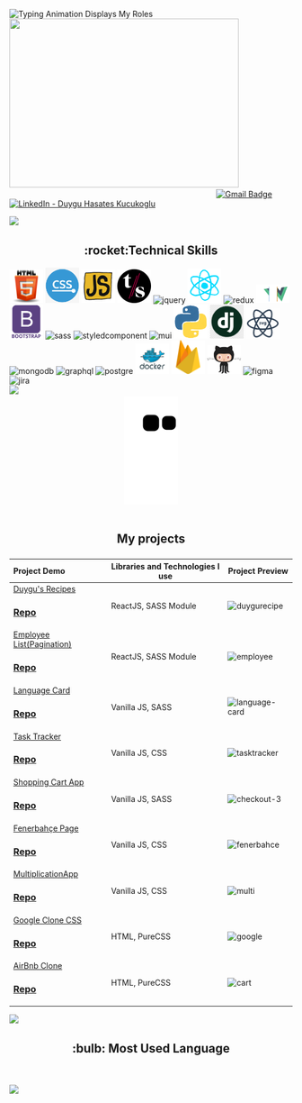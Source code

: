 
 ![Typing Animation Displays My Roles](https://readme-typing-svg.herokuapp.com?color=%2336BCF7&lines=Hello+I'm+a+Duygu;Welcome+to+my+Github+profile;I'm+Frontend+Developer...;)
<img src="https://media.giphy.com/media/L1R1tvI9svkIWwpVYr/giphy.gif" width="90%" height="300"></br>
&emsp;&emsp;&emsp;
&emsp;&emsp;&emsp;&emsp;&emsp;&emsp;&emsp;&emsp;&emsp;&emsp;&emsp;&emsp;&emsp;&emsp;&emsp;&emsp;&emsp;&emsp;&emsp;&emsp;&emsp;&emsp;&emsp;[![Gmail Badge](https://img.shields.io/badge/Gmail-D14836?style=for-the-badge&logo=gmail&logoColor=white)](mailto:duygukucukoglu35@gmail.com) &emsp;[![LinkedIn - Duygu Hasates Kucukoglu](https://img.shields.io/badge/LinkedIn-0077B5?style=for-the-badge&logo=linkedin&logoColor=white)](https://www.linkedin.com/in/duygukucukoglu/)&emsp;

<img src="https://raw.githubusercontent.com/andreasbm/readme/master/assets/lines/colored.png">

<h2 align="center">:rocket:Technical Skills</h2>
<div>
    <img src="https://github.com/prowebdev119/prowebdev119/blob/main/git%20profile%20icons/html_aladdinGene.png" width="60" alt="html" />
    <img src="https://github.com/prowebdev119/prowebdev119/blob/main/git%20profile%20icons/css_aladdinGene.png" width="60" alt="css" />
    <img src="https://github.com/prowebdev119/prowebdev119/blob/main/git%20profile%20icons/javascript_aladdinGene.gif" width="60" alt="javascript" />
    <img src="https://github.com/prowebdev119/prowebdev119/blob/main/git%20profile%20icons/ts_aladdinGene.gif" width="60" alt="typescript" />
    <img src="https://raw.githubusercontent.com/danielcranney/readme-generator/main/public/icons/skills/jquery-colored.svg" width="60" alt="jquery" />
    <img src="https://github.com/prowebdev119/prowebdev119/blob/main/git%20profile%20icons/react_aladdinGene.gif" width="60" alt="react" /> 
    <img src="https://raw.githubusercontent.com/danielcranney/readme-generator/main/public/icons/skills/redux-colored.svg" width="60" alt="redux" />
    <img src="https://github.com/prowebdev119/prowebdev119/blob/main/git%20profile%20icons/vue1_aladdinGene.gif" width="60" alt="vue" />
    <img src="https://github.com/prowebdev119/prowebdev119/blob/main/git%20profile%20icons/bootstrap_aladdinGene.png" width="60" alt="bootstrap" /> 
    <img src="https://raw.githubusercontent.com/danielcranney/readme-generator/main/public/icons/skills/sass-colored.svg" width="60" alt="sass" />
    <img src="https://styled-components.com/logo.png" width="60" alt="styledcomponent" />
    <img src="https://raw.githubusercontent.com/danielcranney/readme-generator/main/public/icons/skills/materialui-colored.svg" width="60" alt="mui" /> 
    <img src="https://github.com/prowebdev119/prowebdev119/blob/main/git%20profile%20icons/python_aladdinGene.gif" width="60" alt="python" />
    <img src="https://github.com/prowebdev119/prowebdev119/blob/main/git%20profile%20icons/django_aladdinGene.png" width="60" alt="django" /> 
    <img src="https://github.com/prowebdev119/prowebdev119/blob/main/git%20profile%20icons/svg_aladdinGene.gif" width="60" alt="svg" /> 
    <img src="https://raw.githubusercontent.com/danielcranney/readme-generator/main/public/icons/skills/mongodb-colored.svg" width="60" alt="mongodb" />
    <img src="https://raw.githubusercontent.com/danielcranney/readme-generator/main/public/icons/skills/graphql-colored.svg" width="60" alt="graphql" />
    <img src="https://raw.githubusercontent.com/danielcranney/readme-generator/main/public/icons/skills/postgresql-colored.svg" width="60" alt="postgre" />
    <img src="https://github.com/prowebdev119/prowebdev119/blob/main/git%20profile%20icons/docker_aladdinGene.png" width="60" alt="docker" /> 
    <img src="https://github.com/prowebdev119/prowebdev119/blob/main/git%20profile%20icons/firebase_aladdinGene.webp" width="60" alt="firebase" />
    <img src="https://github.com/prowebdev119/prowebdev119/blob/main/git%20profile%20icons/git_aladdinGene.gif" width="60" alt="git" />
    <img src="https://raw.githubusercontent.com/danielcranney/readme-generator/main/public/icons/skills/figma-colored.svg" width="60" alt="figma" />
    <img src="https://wac-cdn.atlassian.com/dam/jcr:e348b562-4152-4cdc-8a55-3d297e509cc8/Jira%20Software-blue.svg?cdnVersion=578" width="200" alt="jira" />
</div>
</div>
<img src="https://raw.githubusercontent.com/andreasbm/readme/master/assets/lines/colored.png">
</br>
<div  align="center"> <img src="https://raw.githubusercontent.com/scriptex/github-contributions-snake/snake/github-contribution-grid-snake.svg" /></div>
<br>

<h2 align="center"> My projects</h2>

###

  Project Demo       |Libraries and Technologies I use     |Project Preview   
:-------------------------|-------------------------|-------------------------
[Duygu's Recipes](https://user-images.githubusercontent.com/109351417/205138112-1673da2d-8edc-403a-ba8c-404f0eb1a347.gif)<h3>[Repo](https://github.com/duygukucukoglu35/duygu-recipe)</h3> | ReactJS, SASS Module | ![duygurecipe](https://user-images.githubusercontent.com/109351417/206288665-a78320c9-e8d4-4be1-9557-d9ace3337c1f.gif)
[Employee List(Pagination)](https://user-images.githubusercontent.com/109351417/205138112-1673da2d-8edc-403a-ba8c-404f0eb1a347.gif)<h3>[Repo](https://github.com/duygukucukoglu35/Employee-list/)</h3> | ReactJS, SASS Module | ![employee](https://user-images.githubusercontent.com/109351417/205138112-1673da2d-8edc-403a-ba8c-404f0eb1a347.gif)
[Language Card](https://timely-cassata-697411.netlify.app/) <h3>[Repo](https://github.com/duygukucukoglu35/Language-Card)</h3> | Vanilla JS, SASS | ![language-card](https://user-images.githubusercontent.com/109351417/205143155-34af9411-f06e-43a9-9681-70e490e4cd80.gif) 
[Task Tracker](https://prismatic-pegasus-6f0fb1.netlify.app/) <h3>[Repo](https://github.com/duygukucukoglu35/TaskTracker)</h3> | Vanilla JS, CSS | ![tasktracker](https://user-images.githubusercontent.com/109351417/205259130-b2080ca6-9195-492b-8948-57242b38ec9c.gif)
[Shopping Cart App](https://duygucheckoutpage.netlify.app/) <h3>[Repo](https://github.com/duygukucukoglu35/CheckOut-Page/)</h3> | Vanilla JS, SASS | ![checkout-3](https://user-images.githubusercontent.com/109351417/204655767-ff0dabcb-4180-4aea-a509-06a1e6ba9f38.gif)
[Fenerbahçe Page](https://duygukucukoglu35.github.io/Fenerbahce/) <h3>[Repo](https://github.com/duygukucukoglu35/Fenerbahce)</h3> | Vanilla JS, CSS | ![fenerbahce](https://user-images.githubusercontent.com/109351417/205149934-a4bc5849-58af-4a66-bfab-6a191ba5c12b.gif)
[MultiplicationApp](https://duygukucukoglu35.github.io/MultiplicationApp/)<h3>[Repo](https://github.com/duygukucukoglu35/MultiplicationApp/)| Vanilla JS, CSS |![multi](https://user-images.githubusercontent.com/109351417/205141740-187aefa9-abe9-44fb-bafb-78afa3bfb1af.gif)
[Google Clone CSS ](https://duygukucukoglu35.github.io/Google/) <h3>[Repo](https://github.com/duygukucukoglu35/Google)</h3> | HTML, PureCSS | ![google](https://user-images.githubusercontent.com/109351417/205148691-372fb6c2-c8f5-40f7-80f2-9485a7a148ef.gif)
[AirBnb Clone ](https://duygukucukoglu35.github.io/Airbnb/) <h3>[Repo](https://github.com/duygukucukoglu35/Airbnb)</h3> | HTML, PureCSS | ![cart](https://user-images.githubusercontent.com/109351417/204657241-e11c0426-b3e6-4f71-9a29-006e6be11341.gif)
 <img src="https://raw.githubusercontent.com/andreasbm/readme/master/assets/lines/colored.png">
<h2 align="center"> :bulb: Most Used Language</h2>
<div  align="center">
<br/>
<img
     src="https://github-readme-stats.vercel.app/api/top-langs/?username=duygukucukoglu35&theme=blue-green"
     alt=""
     />  
</div>
 <img src="https://raw.githubusercontent.com/andreasbm/readme/master/assets/lines/colored.png">
